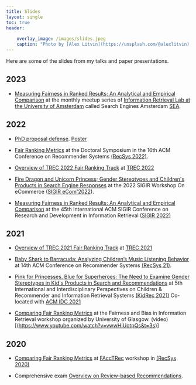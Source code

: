 ```yaml
---
title: Slides
layout: single
toc: true
header:
    
    overlay_image: /images/slides.jpeg
    caption: "Photo by [Alex Litvin](https://unsplash.com/@alexlitvin) on [Unsplash](https://unsplash.com/)"
---
```


Here are some of the slides from my talks and paper presentations.

## 2023
 - [Measuring Fairness in Ranked Results: An Analytical and Empirical Comparison](resources/SEA_talk.pdf) at the monthly meetup series of [Information Retrieval Lab at the University of Amsterdam](https://irlab.science.uva.nl/) called Search Engines Amsterdam [SEA](https://www.meetup.com/SEA-Search-Engines-Amsterdam/events/).

## 2022


- [PhD proposal defense](resources/AmifaRaj_Proposal_Presentaion.pdf). [Poster](resources/DS_poster.pdf)

- [Fair Ranking Metrics]([resources/Fair_Ranking_Metrics.pdf) at the Doctoral Symposium in the 16th ACM Conference on Recommender Systems
 [(RecSys 2022)](https://recsys.acm.org/recsys22/).

- [Overview of TREC 2022 Fair Ranking Track](resources/Fair_TREC_2022_Overview.pdf) at [TREC 2022](https://trec.nist.gov/)

- [Fire Dragon and Unicorn Princess; Gender Stereotypes and Children's Products in Search Engine Responses](resources/SIGIR_ecom.pdf) at the 2022 SIGIR Workshop On eCommerce [(SIGIR eCom'2022)](https://sigir-ecom.github.io/).

- [Measuring Fairness in Ranked Results: An Analytical and Empirical Comparison](resources/SIGIR22.pdf) at the 45th International ACM SIGIR Conference on Research and Development in Information Retrieval [(SIGIR 2022)](https://sigir.org/sigir2022/)


## 2021

- [Overview of TREC 2021 Fair Ranking Track](resources/FairTREC21_Overview.pdf) at [TREC 2021](https://trec.nist.gov/)


- [Baby Shark to Barracuda: Analyzing Children’s Music Listening Behavior
](resources/Baby_shark.pdf) at 14th ACM Conference on Recommender Systems [(RecSys 21)](https://recsys.acm.org/recsys21/).


- [Pink for Princesses, Blue for Superheroes: The Need to Examine Gender Stereotypes in Kid's Products in Search and Recommendations](resources/KidRec21.pdf) at 5th International and Interdisciplinary Perspectives on Children & Recommender and Information Retrieval Systems [(KidRec 2021)](https://kidrec.github.io/2021/) Co-located with [ACM IDC 2021](https://idc.acm.org/2021/)


- [Comparing Fair Ranking Metrics](resources/Glasgow_workshop.pdf) at the Fairness and Bias in Information Retrieval workshop organized by University of Glasgow. (video)[(https://www.youtube.com/watch?v=vwwHIUotpQs&t=3s)]

## 2020


- [Comparing Fair Ranking Metrics](resources/FAccTRec_20.pdf) at [FAccTRec](https://facctrec.github.io/facctrec2020/) workshop in [(RecSys 2020)](https://recsys.acm.org/recsys20/)

- Comprehensive exam [Overview on Review-based Recommendations](resources/Comprehensive_exam_AmifaRaj.pdf).

